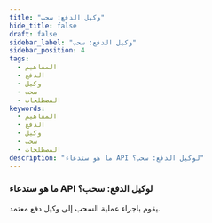 ```yaml
---
title: "وكيل الدفع: سحب"
hide_title: false
draft: false
sidebar_label: "وكيل الدفع: سحب"
sidebar_position: 4
tags:
  - المفاهيم
  - الدفع
  - وكيل
  - سحب
  - المصطلحات
keywords:
  - المفاهيم
  - الدفع
  - وكيل
  - سحب
  - المصطلحات
description: "ما هو ستدعاء API لوكيل الدفع: سحب؟"
---
```


### ما هو ستدعاء API لوكيل الدفع: سحب؟

يقوم باجراء عملية السحب إلى وكيل دفع معتمد.
